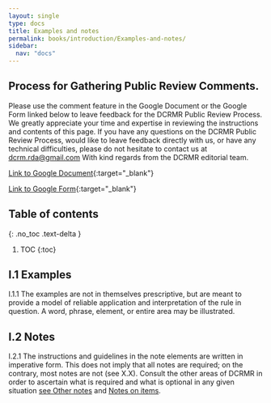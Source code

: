 ```yaml
---
layout: single
type: docs
title: Examples and notes
permalink: books/introduction/Examples-and-notes/
sidebar:
  nav: "docs"
---
```


## Process for Gathering Public Review Comments.
Please use the comment feature in the Google Document or the Google Form linked below to leave feedback for the DCRMR Public Review Process.  We greatly appreciate your time and expertise in reviewing the instructions and contents of this page.  If you have any questions on the DCRMR Public Review Process, would like to leave feedback directly with us, or have any technical difficulties, please do not hesitate to contact us at dcrm.rda@gmail.com  With kind regards from the DCRMR editorial team.

[Link to Google Document](https://docs.google.com/document/d/1biJnOVVuNlJ5PnVq3-saJnKg8p2HYo_aXij1aA8lcOM/edit){:target="_blank"}

[Link to Google Form](https://docs.google.com/forms/d/e/1FAIpQLSdNtJkbY1mngdTcvCoB7zZcpaIuuKHvlbyiidP-QunDy14VcQ/viewform){:target="_blank"}

## Table of contents
{: .no_toc .text-delta }

1. TOC
{:toc}

## I.1 Examples

<a name="I.1.1">I.1.1</a> The examples are not in themselves prescriptive, but are meant to provide a model of reliable application and interpretation of the rule in question. A word, phrase, element, or entire area may be illustrated.

## I.2 Notes

<a name="I.2.1">I.2.1</a>  The instructions and guidelines in the note elements are written in imperative form. This does not imply that all notes are required; on the contrary, most notes are not (see X.X). Consult the other areas of DCRMR in order to ascertain what is required and what is optional in any given situation [see Other notes](https://rbms-bsc.github.io/DCRMR/other-notes/) and [Notes on items](https://rbms-bsc.github.io/DCRMR/notes-on-items/).
